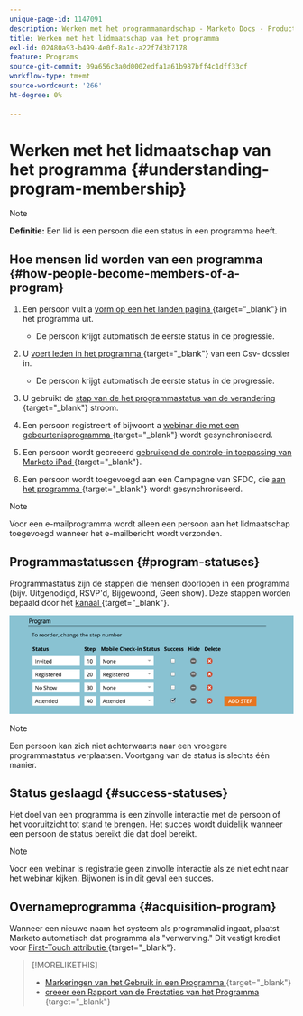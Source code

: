 ```yaml
---
unique-page-id: 1147091
description: Werken met het programmamandschap - Marketo Docs - Productdocumentatie
title: Werken met het lidmaatschap van het programma
exl-id: 02480a93-b499-4e0f-8a1c-a22f7d3b7178
feature: Programs
source-git-commit: 09a656c3a0d0002edfa1a61b987bff4c1dff33cf
workflow-type: tm+mt
source-wordcount: '266'
ht-degree: 0%

---
```


# Werken met het lidmaatschap van het programma {#understanding-program-membership}

>[!NOTE]
>
>**Definitie:** Een lid is een persoon die een status in een programma heeft.

## Hoe mensen lid worden van een programma {#how-people-become-members-of-a-program}

1. Een persoon vult a [ vorm op een het landen pagina ](/help/marketo/getting-started/quick-wins/landing-page-with-a-form.md){target="_blank"} in het programma uit.

   * De persoon krijgt automatisch de eerste status in de progressie.

1. U [ voert leden in het programma ](/help/marketo/product-docs/core-marketo-concepts/programs/working-with-programs/import-members-from-a-spreadsheet-into-a-program.md){target="_blank"} van een Csv- dossier in.

   * De persoon krijgt automatisch de eerste status in de progressie.

1. U gebruikt de [ stap van de het programmastatus van de verandering ](/help/marketo/product-docs/core-marketo-concepts/smart-campaigns/program-flow-actions/change-program-status.md){target="_blank"} stroom.
1. Een persoon registreert of bijwoont a [ webinar die met een gebeurtenisprogramma ](/help/marketo/product-docs/demand-generation/events/understanding-events/event-partners.md){target="_blank"} wordt gesynchroniseerd.
1. Een persoon wordt gecreeerd [ gebruikend de controle-in toepassing van Marketo iPad ](/help/marketo/product-docs/core-marketo-concepts/mobile-apps/event-check-in/check-people-into-your-event-from-your-tablet.md){target="_blank"}.
1. Een persoon wordt toegevoegd aan een Campagne van SFDC, die [ aan het programma ](/help/marketo/product-docs/crm-sync/salesforce-sync/sfdc-sync-details/sfdc-sync-campaign-sync.md){target="_blank"} wordt gesynchroniseerd.

>[!NOTE]
>
>Voor een e-mailprogramma wordt alleen een persoon aan het lidmaatschap toegevoegd wanneer het e-mailbericht wordt verzonden.

## Programmastatussen {#program-statuses}

Programmastatus zijn de stappen die mensen doorlopen in een programma (bijv. Uitgenodigd, RSVP&#39;d, Bijgewoond, Geen show). Deze stappen worden bepaald door het [ kanaal ](/help/marketo/product-docs/administration/tags/create-a-program-channel.md){target="_blank"}.

![](assets/image2015-2-5-15-3a14-3a48.png)

>[!NOTE]
>
>Een persoon kan zich niet achterwaarts naar een vroegere programmastatus verplaatsen. Voortgang van de status is slechts één manier.

## Status geslaagd {#success-statuses}

Het doel van een programma is een zinvolle interactie met de persoon of het vooruitzicht tot stand te brengen. Het succes wordt duidelijk wanneer een persoon de status bereikt die dat doel bereikt.

>[!NOTE]
>
>Voor een webinar is registratie geen zinvolle interactie als ze niet echt naar het webinar kijken. Bijwonen is in dit geval een succes.

## Overnameprogramma {#acquisition-program}

Wanneer een nieuwe naam het systeem als programmalid ingaat, plaatst Marketo automatisch dat programma als &quot;verwerving.&quot; Dit vestigt krediet voor [ First-Touch attributie ](/help/marketo/product-docs/reporting/revenue-cycle-analytics/revenue-tools/attribution/understanding-attribution.md){target="_blank"}.

>[!MORELIKETHIS]
>
>* [ Markeringen van het Gebruik in een Programma ](/help/marketo/product-docs/core-marketo-concepts/programs/working-with-programs/use-tags-in-a-program.md){target="_blank"}
>* [ creeer een Rapport van de Prestaties van het Programma ](/help/marketo/product-docs/core-marketo-concepts/programs/program-performance-report/create-a-program-performance-report.md){target="_blank"}
